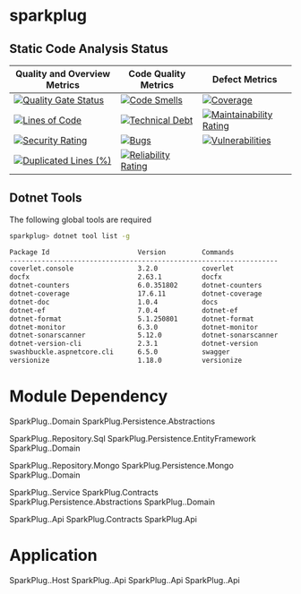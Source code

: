 # sparkplug

## Static Code Analysis Status

|Quality and Overview Metrics|Code Quality Metrics|Defect Metrics|
|----------------------------|--------------------|--------------|
| [![Quality Gate Status](https://sonarcloud.io/api/project_badges/measure?project=natarajanganapathi_sparkplug&metric=alert_status)](https://sonarcloud.io/summary/new_code?id=natarajanganapathi_sparkplug) | [![Code Smells](https://sonarcloud.io/api/project_badges/measure?project=natarajanganapathi_sparkplug&metric=code_smells)](https://sonarcloud.io/summary/new_code?id=natarajanganapathi_sparkplug) | [![Coverage](https://sonarcloud.io/api/project_badges/measure?project=natarajanganapathi_sparkplug&metric=coverage)](https://sonarcloud.io/summary/new_code?id=natarajanganapathi_sparkplug) |
|[![Lines of Code](https://sonarcloud.io/api/project_badges/measure?project=natarajanganapathi_sparkplug&metric=ncloc)](https://sonarcloud.io/summary/new_code?id=natarajanganapathi_sparkplug) | [![Technical Debt](https://sonarcloud.io/api/project_badges/measure?project=natarajanganapathi_sparkplug&metric=sqale_index)](https://sonarcloud.io/summary/new_code?id=natarajanganapathi_sparkplug) | [![Maintainability Rating](https://sonarcloud.io/api/project_badges/measure?project=natarajanganapathi_sparkplug&metric=sqale_rating)](https://sonarcloud.io/summary/new_code?id=natarajanganapathi_sparkplug) |
| [![Security Rating](https://sonarcloud.io/api/project_badges/measure?project=natarajanganapathi_sparkplug&metric=security_rating)](https://sonarcloud.io/summary/new_code?id=natarajanganapathi_sparkplug) | [![Bugs](https://sonarcloud.io/api/project_badges/measure?project=natarajanganapathi_sparkplug&metric=bugs)](https://sonarcloud.io/summary/new_code?id=natarajanganapathi_sparkplug) | [![Vulnerabilities](https://sonarcloud.io/api/project_badges/measure?project=natarajanganapathi_sparkplug&metric=vulnerabilities)](https://sonarcloud.io/summary/new_code?id=natarajanganapathi_sparkplug) |
|[![Duplicated Lines (%)](https://sonarcloud.io/api/project_badges/measure?project=natarajanganapathi_sparkplug&metric=duplicated_lines_density)](https://sonarcloud.io/summary/new_code?id=natarajanganapathi_sparkplug) | [![Reliability Rating](https://sonarcloud.io/api/project_badges/measure?project=natarajanganapathi_sparkplug&metric=reliability_rating)](https://sonarcloud.io/summary/new_code?id=natarajanganapathi_sparkplug) | |

## Dotnet Tools

The following global tools are required

```sh
sparkplug> dotnet tool list -g

Package Id                      Version         Commands
-------------------------------------------------------------------
coverlet.console                3.2.0           coverlet
docfx                           2.63.1          docfx
dotnet-counters                 6.0.351802      dotnet-counters
dotnet-coverage                 17.6.11         dotnet-coverage
dotnet-doc                      1.0.4           docs
dotnet-ef                       7.0.4           dotnet-ef
dotnet-format                   5.1.250801      dotnet-format
dotnet-monitor                  6.3.0           dotnet-monitor
dotnet-sonarscanner             5.12.0          dotnet-sonarscanner
dotnet-version-cli              2.3.1           dotnet-version
swashbuckle.aspnetcore.cli      6.5.0           swagger
versionize                      1.18.0          versionize
```


Module Dependency
=============================================
SparkPlug.<Module>.Domain
    SparkPlug.Persistence.Abstractions


SparkPlug.<Module>.Repository.Sql
    SparkPlug.Persistence.EntityFramework
    SparkPlug.<Module>.Domain


SparkPlug.<Module>.Repository.Mongo
    SparkPlug.Persistence.Mongo
    SparkPlug.<Module>.Domain


SparkPlug.<Module>.Service
    SparkPlug.Contracts
    SparkPlug.Persistence.Abstractions
    SparkPlug.<Module>.Domain


SparkPlug.<Module>.Api
    SparkPlug.Contracts
    SparkPlug.Api

Application
===============================================
SparkPlug.<ApplicationName>.Host
    SparkPlug.<Module-1>.Api
    SparkPlug.<Module-2>.Api
    SparkPlug.<Module-2>.Api